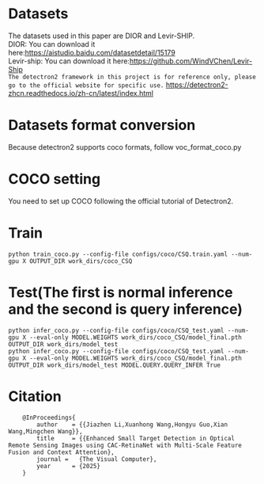 Datasets  
====
The datasets used in this paper are DIOR and Levir-SHIP.  
DIOR: 
You can download it here:https://aistudio.baidu.com/datasetdetail/15179  
Levir-ship: 
You can download it here:https://github.com/WindVChen/Levir-Ship  
`The detectron2 framework in this project is for reference only, please go to the official website for specific use.`
https://detectron2-zhcn.readthedocs.io/zh-cn/latest/index.html  

Datasets format conversion
=
Because detectron2 supports coco formats, follow voc_format_coco.py  

COCO setting
=
You need to set up COCO following the official tutorial of Detectron2.  

Train
=
    python train_coco.py --config-file configs/coco/CSQ.train.yaml --num-gpu X OUTPUT_DIR work_dirs/coco_CSQ  

Test(The first is normal inference and the second is query inference)
=
    python infer_coco.py --config-file configs/coco/CSQ_test.yaml --num-gpu X --eval-only MODEL.WEIGHTS work_dirs/coco_CSQ/model_final.pth OUTPUT_DIR work_dirs/model_test    
    python infer_coco.py --config-file configs/coco/CSQ_test.yaml --num-gpu X --eval-only MODEL.WEIGHTS work_dirs/coco_CSQ/model_final.pth OUTPUT_DIR work_dirs/model_test MODEL.QUERY.QUERY_INFER True    

Citation
=
        @InProceedings{  
            author    = {{Jiazhen Li,Xuanhong Wang,Hongyu Guo,Xian Wang,Mingchen Wang}},  
            title     = {{Enhanced Small Target Detection in Optical Remote Sensing Images using CAC-RetinaNet with Multi-Scale Feature Fusion and Context Attention},  
            journal =   {The Visual Computer},  
            year      = {2025}  
        }  



